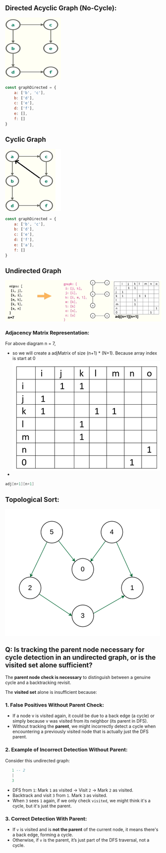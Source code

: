 ## Directed Acyclic Graph (No-Cycle):
<img src="../../resources/graph1.png" width="180" height="200">

````javascript
const graphDirected = {
    a: ['b', 'c'],
    b: ['d'],
    c: ['e'],
    d: ['f'],
    e: [],
    f: []
}
````

## Cyclic Graph
<img src="../../resources/graph2.png" width="180" height="200">

````javascript
const graphDirected = {
    a: ['b', 'c'],
    b: ['d'],
    c: ['e'],
    d: ['f'],
    e: ['a'],
    f: []
}
````

## Undirected Graph
![graph3.png](../../resources/graph3.png)

### Adjacency Matrix Representation:
For above diagram n = 7, 
- so we will create a adjMatrix of size (n+1) * (N+1). Because array index is start at 0
![img_2.png](img_2.png)
- 
````java
adj[n+1][n+1]
````


## Topological Sort:
![topological_sort.png](../../resources/topological_sort.png)


## Q: Is tracking the parent node necessary for cycle detection in an undirected graph, or is the visited set alone sufficient?
The **parent node check is necessary** to distinguish between a genuine cycle and a backtracking revisit.

The **visited set** alone is insufficient because:

### 1. False Positives Without Parent Check:
- If a node v is visited again, it could be due to a back edge (a cycle) or simply because v was visited from its neighbor (its parent in DFS).
- Without tracking the **parent**, we might incorrectly detect a cycle when encountering a previously visited node that is actually just the DFS parent.

### 2. Example of Incorrect Detection Without Parent:
Consider this undirected graph:
````lua
   1 -- 2
   |  
   3
````
- DFS from `1`: Mark `1` as visited → Visit `2` → Mark `2` as visited.
- Backtrack and visit `3` from `1`. Mark `3` as visited.
- When `3` sees `1` again, if we only check `visited`, we might think it's a cycle, but it's just the parent.

### 3. Correct Detection With Parent:
- If `v` is visited and is **not the parent** of the current node, it means there's a back edge, forming a cycle.
- Otherwise, if `v` is the parent, it’s just part of the DFS traversal, not a cycle.
